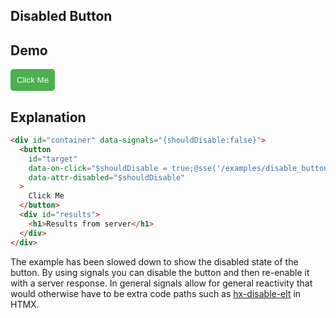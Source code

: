 ## Disabled Button

## Demo

<style>
    #target {
      padding: 10px;
      background-color: #4CAF50;
      color: white;
      border: none;
      cursor: pointer;
      border-radius: 5px;
    }
    #target[disabled] {
      opacity: 0.25;
      cursor: not-allowed;
    }
</style>

<div id="container" data-signals="{shouldDisable:false}">
  <button
    id="target"
    data-on-click="$shouldDisable=true; @sse('/examples/disable_button/data')"
    data-attr-disabled="$shouldDisable"
  >Click Me</button>
</div>

## Explanation

```html
<div id="container" data-signals="{shouldDisable:false}">
  <button
    id="target"
    data-on-click="$shouldDisable = true;@sse('/examples/disable_button/data')"
    data-attr-disabled="$shouldDisable"
  >
    Click Me
  </button>
  <div id="results">
    <h1>Results from server</h1>
  </div>
</div>
```

The example has been slowed down to show the disabled state of the button. By using signals you can disable the button and then re-enable it with a server response. In general signals allow for general reactivity that would otherwise have to be extra code paths such as [hx-disable-elt](https://htmx.org/attributes/hx-disable-elt/) in HTMX.
